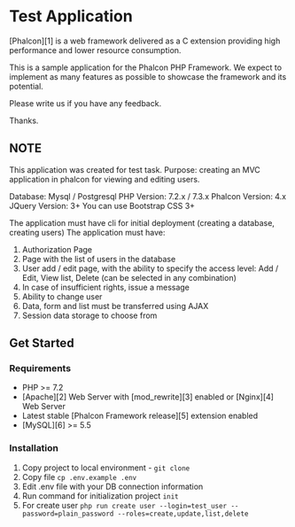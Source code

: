 # Test Application

[Phalcon][1] is a web framework delivered as a C extension providing high
performance and lower resource consumption.

This is a sample application for the Phalcon PHP Framework. We expect to
implement as many features as possible to showcase the framework and its
potential.

Please write us if you have any feedback.

Thanks.

## NOTE

This application was created for test task.
Purpose: creating an MVC application in phalcon for viewing and editing users.

Database: Mysql / Postgresql
PHP Version: 7.2.x / 7.3.x
Phalcon Version: 4.x
JQuery Version: 3+
You can use Bootstrap CSS 3+

The application must have cli for initial deployment (creating a database, creating users)
The application must have:
1. Authorization Page
2. Page with the list of users in the database
3. User add / edit page, with the ability to specify the access level: Add / Edit, View list, Delete (can be selected in any combination)
4. In case of insufficient rights, issue a message
5. Ability to change user
6. Data, form and list must be transferred using AJAX
7. Session data storage to choose from

## Get Started

### Requirements

* PHP >= 7.2
* [Apache][2] Web Server with [mod_rewrite][3] enabled or [Nginx][4] Web Server
* Latest stable [Phalcon Framework release][5] extension enabled
* [MySQL][6] >= 5.5

### Installation

1. Copy project to local environment - `git clone `
2. Copy file `cp .env.example .env`
3. Edit .env file with your DB connection information
4. Run command for initialization project `init`
5. For create user `php run create user --login=test_user --password=plain_password --roles=create,update,list,delete`
